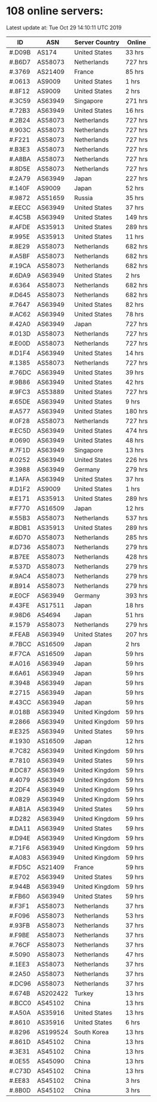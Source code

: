 # 108 online servers:

Latest update at: Tue Oct 29 14:10:11 UTC 2019

| ID | ASN | Server Country | Online |
| -- | --- | -------------- | ------ |
| #.D09B | AS174 | United States | 33 hrs |
| #.B6D7 | AS58073 | Netherlands | 727 hrs |
| #.3769 | AS21409 | France | 85 hrs |
| #.0613 | AS9009 | United States | 1 hrs |
| #.8F12 | AS9009 | United States | 2 hrs |
| #.3C59 | AS63949 | Singapore | 271 hrs |
| #.72B3 | AS63949 | United States | 16 hrs |
| #.2B24 | AS58073 | Netherlands | 727 hrs |
| #.903C | AS58073 | Netherlands | 727 hrs |
| #.F221 | AS58073 | Netherlands | 727 hrs |
| #.B3E3 | AS58073 | Netherlands | 727 hrs |
| #.A8BA | AS58073 | Netherlands | 727 hrs |
| #.8D5E | AS58073 | Netherlands | 727 hrs |
| #.2A79 | AS63949 | Japan | 227 hrs |
| #.140F | AS9009 | Japan | 52 hrs |
| #.9872 | AS51659 | Russia | 35 hrs |
| #.EECC | AS63949 | United States | 37 hrs |
| #.4C5B | AS63949 | United States | 149 hrs |
| #.AFDE | AS35913 | United States | 289 hrs |
| #.995E | AS35913 | United States | 11 hrs |
| #.8E29 | AS58073 | Netherlands | 682 hrs |
| #.A5BF | AS58073 | Netherlands | 682 hrs |
| #.19CA | AS58073 | Netherlands | 682 hrs |
| #.6DA9 | AS63949 | United States | 2 hrs |
| #.6364 | AS58073 | Netherlands | 682 hrs |
| #.D645 | AS58073 | Netherlands | 682 hrs |
| #.7647 | AS63949 | United States | 82 hrs |
| #.AC62 | AS63949 | United States | 78 hrs |
| #.42A0 | AS63949 | Japan | 727 hrs |
| #.013D | AS58073 | Netherlands | 727 hrs |
| #.E00D | AS58073 | Netherlands | 727 hrs |
| #.D1F4 | AS63949 | United States | 14 hrs |
| #.1385 | AS58073 | Netherlands | 727 hrs |
| #.76DC | AS63949 | United States | 39 hrs |
| #.9B86 | AS63949 | United States | 42 hrs |
| #.9FC3 | AS53889 | United States | 727 hrs |
| #.65DE | AS63949 | United States | 9 hrs |
| #.A577 | AS63949 | United States | 180 hrs |
| #.0F28 | AS58073 | Netherlands | 727 hrs |
| #.EC5D | AS63949 | United States | 474 hrs |
| #.0690 | AS63949 | United States | 48 hrs |
| #.7F1D | AS63949 | Singapore | 13 hrs |
| #.0252 | AS63949 | United States | 226 hrs |
| #.3988 | AS63949 | Germany | 279 hrs |
| #.1AFA | AS63949 | United States | 37 hrs |
| #.D1F2 | AS9009 | United States | 1 hrs |
| #.E171 | AS35913 | United States | 289 hrs |
| #.F770 | AS16509 | Japan | 12 hrs |
| #.55B3 | AS58073 | Netherlands | 537 hrs |
| #.BDB1 | AS35913 | United States | 289 hrs |
| #.6D70 | AS58073 | Netherlands | 285 hrs |
| #.D736 | AS58073 | Netherlands | 279 hrs |
| #.B7EE | AS58073 | Netherlands | 428 hrs |
| #.537D | AS58073 | Netherlands | 279 hrs |
| #.9AC4 | AS58073 | Netherlands | 279 hrs |
| #.B914 | AS58073 | Netherlands | 279 hrs |
| #.E0CF | AS63949 | Germany | 393 hrs |
| #.43FE | AS17511 | Japan | 18 hrs |
| #.98D6 | AS4694 | Japan | 51 hrs |
| #.1579 | AS58073 | Netherlands | 279 hrs |
| #.FEAB | AS63949 | United States | 207 hrs |
| #.7BCC | AS16509 | Japan | 2 hrs |
| #.F7CA | AS16509 | Japan | 59 hrs |
| #.A016 | AS63949 | Japan | 59 hrs |
| #.6A61 | AS63949 | Japan | 59 hrs |
| #.3948 | AS63949 | Japan | 59 hrs |
| #.2715 | AS63949 | Japan | 59 hrs |
| #.43CC | AS63949 | Japan | 59 hrs |
| #.018B | AS63949 | United Kingdom | 59 hrs |
| #.2866 | AS63949 | United Kingdom | 59 hrs |
| #.E325 | AS63949 | United States | 59 hrs |
| #.1930 | AS16509 | Japan | 12 hrs |
| #.7C82 | AS63949 | United Kingdom | 59 hrs |
| #.7810 | AS63949 | United States | 59 hrs |
| #.DC87 | AS63949 | United Kingdom | 59 hrs |
| #.4079 | AS63949 | United Kingdom | 59 hrs |
| #.2DF4 | AS63949 | United Kingdom | 59 hrs |
| #.0829 | AS63949 | United Kingdom | 59 hrs |
| #.AB1A | AS63949 | United States | 59 hrs |
| #.D282 | AS63949 | United Kingdom | 59 hrs |
| #.DA11 | AS63949 | United States | 59 hrs |
| #.D94E | AS63949 | United Kingdom | 59 hrs |
| #.71F6 | AS63949 | United Kingdom | 59 hrs |
| #.A083 | AS63949 | United Kingdom | 59 hrs |
| #.FD5C | AS21409 | France | 59 hrs |
| #.E702 | AS63949 | United States | 59 hrs |
| #.944B | AS63949 | United Kingdom | 59 hrs |
| #.FB60 | AS63949 | United States | 59 hrs |
| #.F3F1 | AS58073 | Netherlands | 37 hrs |
| #.F096 | AS58073 | Netherlands | 53 hrs |
| #.93FB | AS58073 | Netherlands | 37 hrs |
| #.F9BE | AS58073 | Netherlands | 37 hrs |
| #.76CF | AS58073 | Netherlands | 37 hrs |
| #.5090 | AS58073 | Netherlands | 47 hrs |
| #.1EE3 | AS58073 | Netherlands | 37 hrs |
| #.2A50 | AS58073 | Netherlands | 37 hrs |
| #.DC96 | AS58073 | Netherlands | 37 hrs |
| #.674B | AS202422 | Turkey | 13 hrs |
| #.BCC0 | AS45102 | China | 13 hrs |
| #.A50A | AS35916 | United States | 13 hrs |
| #.8610 | AS35916 | United States | 6 hrs |
| #.8296 | AS199524 | South Korea | 13 hrs |
| #.861D | AS45102 | China | 13 hrs |
| #.3E31 | AS45102 | China | 13 hrs |
| #.0E55 | AS45090 | China | 13 hrs |
| #.C73D | AS45102 | China | 13 hrs |
| #.EE83 | AS45102 | China | 3 hrs |
| #.8B0D | AS45102 | China | 3 hrs |

